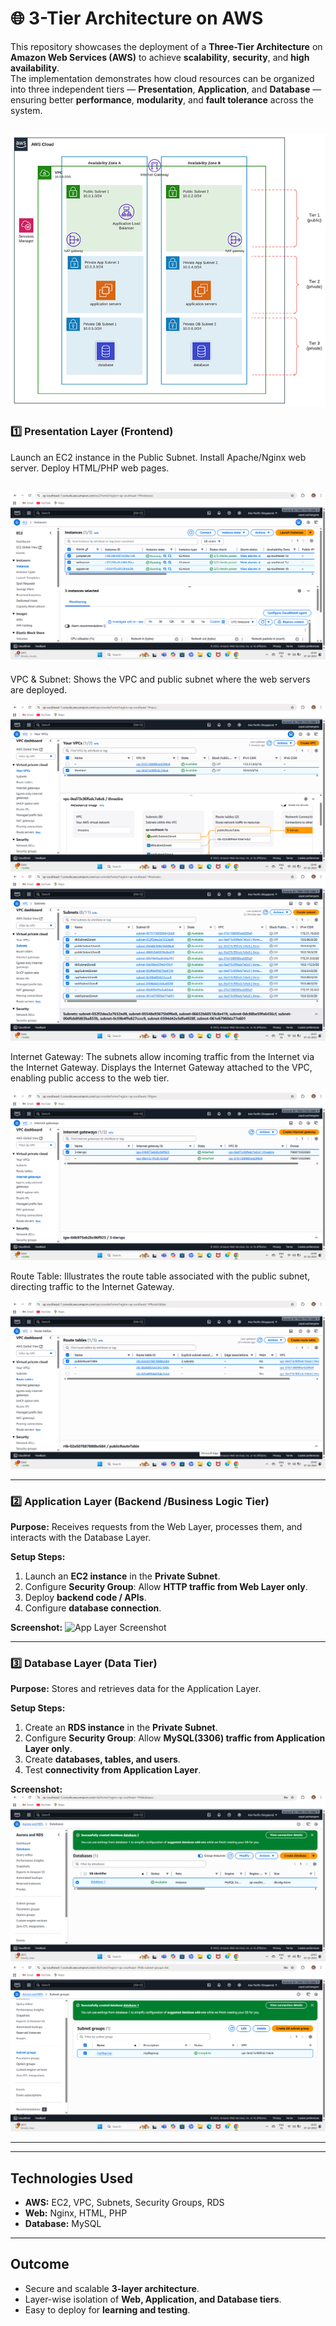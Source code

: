 # 🌐 3-Tier Architecture on AWS

This repository showcases the deployment of a **Three-Tier Architecture** on **Amazon Web Services (AWS)** to achieve **scalability**, **security**, and **high availability**.  
The implementation demonstrates how cloud resources can be organized into three independent tiers — **Presentation**, **Application**, and **Database** — ensuring better **performance**, **modularity**, and **fault tolerance** across the system.

![Architecture](image/3-tier%20infrastructure-complete_0.png)
---

### 1️⃣ Presentation Layer (Frontend)

Launch an EC2 instance in the Public Subnet.
Install Apache/Nginx web server.
Deploy HTML/PHP web pages.

![Architecture](image/Screenshot%20(98).png)
---
VPC & Subnet:
Shows the VPC and public subnet where the web servers are deployed. 

![Architecture](image/Screenshot%20(104).png)
![Architecture](image/Screenshot%20(105).png)



Internet Gateway:
The subnets allow incoming traffic from the Internet via the Internet Gateway.
Displays the Internet Gateway attached to the VPC, enabling public access to the web tier.

![Architecture](image/Screenshot%20(108).png)

Route Table:
Illustrates the route table associated with the public subnet, directing traffic to the Internet Gateway.

![Architecture](image/Screenshot%20(107).png)


---

### 2️⃣ Application Layer (Backend /Business Logic Tier)

**Purpose:** Receives requests from the Web Layer, processes them, and interacts with the Database Layer.

**Setup Steps:**
1. Launch an **EC2 instance** in the **Private Subnet**.
2. Configure **Security Group**: Allow **HTTP traffic from Web Layer only**.
3. Deploy **backend code / APIs**.
4. Configure **database connection**.

**Screenshot:**
![App Layer Screenshot](images/app_layer.png)

---

### 3️⃣ Database Layer (Data Tier)

**Purpose:** Stores and retrieves data for the Application Layer.

**Setup Steps:**
1. Create an **RDS instance** in the **Private Subnet**.
2. Configure **Security Group**: Allow **MySQL(3306) traffic from Application Layer only**.
3. Create **databases, tables, and users**.
4. Test **connectivity from Application Layer**.

**Screenshot:**
![DB Layer Screenshot](image/Screenshot%20(100).png)
![DB Layer Screenshot](image/Screenshot%20(102).png)

---



---

## Technologies Used

- **AWS:** EC2, VPC, Subnets, Security Groups, RDS  
- **Web:** Nginx, HTML, PHP  
- **Database:** MySQL 

---

## Outcome

- Secure and scalable **3-layer architecture**.  
- Layer-wise isolation of **Web, Application, and Database tiers**.  
- Easy to deploy for **learning and testing**.  

